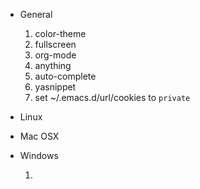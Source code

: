 
* General

    1. color-theme
    2. fullscreen
    3. org-mode
    4. anything
    5. auto-complete
    6. yasnippet
    7. set ~/.emacs.d/url/cookies to `private`
    
* Linux

* Mac OSX

* Windows

  1. 
